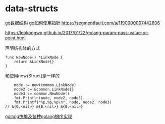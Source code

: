 # data-structs
[go数据结构](https://github.com/zyfromxian/data-structures)
[go如何使用指针](http://zpjiang.me/2016/08/22/when-to-use-pointer-in-golang/)
https://segmentfault.com/a/1190000007442806

https://leokongwq.github.io/2017/01/22/golang-param-pass-value-or-point.html


声明结构体的方式
```golang
func NewNode() *LinkNode {
	return &LinkNode{}
}
```
和使用new(Struct)是一样的

```golang
	node := new(common.LinkNode)
	node2 := &common.LinkNode{}
	node3 := common.NewNode()
	fmt.Println(node, node2, node3)
	fmt.Printf("%p,%p,%p\n", node, node2, node3)
// &{0,<nil>} &{0,<nil>} &{0,<nil>}
```

[golang快排及各种golang排序实现](http://blog.csdn.net/rufidmx/article/details/10226105)

